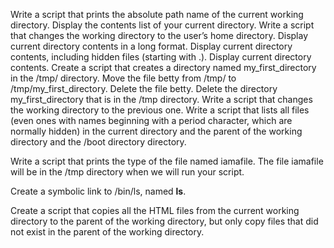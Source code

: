 Write a script that prints the absolute path name of the current working directory.
Display the contents list of your current directory.
Write a script that changes the working directory to the user’s home directory.
Display current directory contents in a long format.
Display current directory contents, including hidden files (starting with .).
Display current directory contents.
Create a script that creates a directory named my_first_directory in the /tmp/ directory. 
Move the file betty from /tmp/ to /tmp/my_first_directory.
Delete the file betty.
Delete the directory my_first_directory that is in the /tmp directory.
Write a script that changes the working directory to the previous one.
Write a script that lists all files (even ones with names beginning with a period character, which are normally hidden) in the current directory and the parent of the working directory and the /boot directory directory.

Write a script that prints the type of the file named iamafile. The file iamafile will be in the /tmp directory when we will run your script.

Create a symbolic link to /bin/ls, named __ls__. 


Create a script that copies all the HTML files from the current working directory to the parent of the working directory, but only copy files that did not exist in the parent of the working directory.


